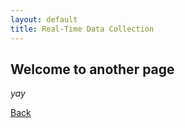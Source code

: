```yaml
---
layout: default
title: Real-Time Data Collection
---
```


## Welcome to another page

_yay_

[Back](../)
